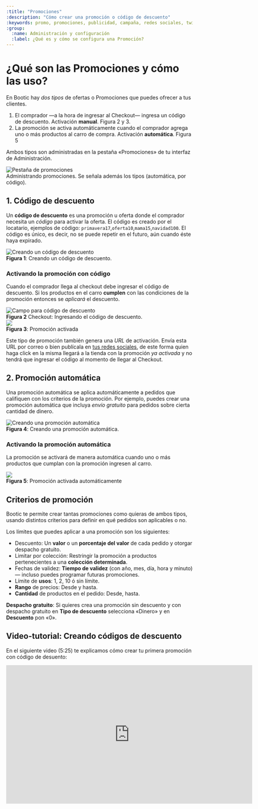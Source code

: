 ```yaml
---
:title: "Promociones"
:description: "Cómo crear una promoción o código de descuento"
:keywords: promo, promociones, publicidad, campaña, redes sociales, twitter, facebook, blog, screencast, video, video tutorial, promoción, discount, descuento, codigo
:group:
  :name: Administración y configuración
  :label: ¿Qué es y cómo se configura una Promoción?
---
```


# ¿Qué son las Promociones y cómo las uso?

En Bootic hay _dos tipos_ de ofertas o Promociones que puedes ofrecer a tus clientes.

1. El comprador —a la hora de ingresar al Checkout— ingresa un código de descuento. Activación **manual**. Figura 2 y 3.
2. La promoción se activa automáticamente cuando el comprador agrega uno o más productos al carro de compra. Activación **automática**. Figura 5

Ambos tipos son administradas en la pestaña «Promociones» de tu interfaz de Administración.

<div class="captura">
  <div class="c-contenido">
    <img src="/img/admin/promotions-tab.png" alt="Pestaña de promociones" />
  </div>
  <div class="c-pie">
    Administrando promociones. Se señala además los tipos (automática, por código).
  </div>
</div>

## 1. Código de descuento

Un **código de descuento** es una promoción u oferta donde el comprador necesita un *código* para activar la oferta. El código
es creado por el locatario, ejemplos de código: `primavera17`,`oferta10`,`mama15`,`navidad100`. El código es único, es
decir, no se puede repetir en el futuro, aún cuando éste haya expirado.

<div class="captura">
  <div class="c-contenido">
    <img src="/img/admin/promo-discount-code.png" alt="Creando un código de descuento" />
  </div>
  <div class="c-pie">
    <strong>Figura 1</strong>: Creando un código de descuento.
  </div>
</div>

### Activando la promoción con código

Cuando el comprador llega al checkout debe ingresar el código de descuento. Si los productos en el carro **cumplen** con las
condiciones de la promoción entonces se _aplicará_ el descuento.

<div class="captura">
  <div class="c-contenido">
    <img src="/img/admin/discount-code-field.png" alt="Campo para código de descuento" />
  </div>
  <div class="c-pie">
    <strong>Figura 2</strong> Checkout: Ingresando el código de descuento.
  </div>
</div>

<div class="captura">
  <div class="c-contenido">
    <img src="/img/admin/promocion-activada.png">
  </div>
  <div class="c-pie"><strong>Figura 3</strong>: Promoción activada</div>
</div>


Este tipo de promoción también genera una *URL* de activación. Envía esta URL por correo o bien publícala en [tus redes
sociales](/es/administracion/promociones/en-redes-sociales), de este forma quien haga click en la misma llegará a la
tienda con la promoción _ya activada_ y no tendrá que ingresar el código al momento de llegar al Checkout.

## 2. Promoción automática

Una promoción automática se aplica automáticamente a pedidos que califiquen con los criterios de la promoción. Por ejemplo, puedes crear una promoción automática que incluya *envío gratuito* para pedidos sobre cierta cantidad de dinero.

<div class="captura">
  <div class="c-contenido">
    <img src="/img/admin/promo-automatic.png" alt="Creando una promoción automática" />
  </div>
  <div class="c-pie">
    <strong>Figura 4</strong>: Creando una promoción automática.
  </div>
</div>

### Activando la promoción automática

La promoción se activará de manera automática cuando uno o más productos que cumplan con la promoción ingresen al carro.

<div class="captura">
  <div class="c-contenido">
    <img src="/img/admin/promocion-activada-auto.png">
  </div>
  <div class="c-pie"><strong>Figura 5</strong>: Promoción activada automáticamente</div>
</div>


## Criterios de promoción

Bootic te permite crear tantas promociones como quieras de ambos tipos, usando distintos criterios para definir en qué pedidos son aplicables o no.

Los límites que puedes aplicar a una promoción son los siguientes:

* Descuento: Un **valor** o un **porcentaje del valor** de cada pedido y otorgar despacho gratuito.
* Limitar por colección: Restringir la promoción a productos pertenecientes a una **colección determinada**.
* Fechas de validez: **Tiempo de validez** (con año, mes, día, hora y minuto) — incluso puedes programar futuras promociones.
* Límite de **usos**: 1, 2, 10 ó sin límite.
* **Rango** de precios: Desde y hasta.
* **Cantidad** de productos en el pedido: Desde, hasta.

<div class="note tip">
<p><strong>Despacho gratuito</strong>: Si quieres crea una promoción sin descuento y con despacho gratuito en <strong>Tipo de descuento</strong>
selecciona «Dinero» y en <strong>Descuento</strong> pon «0».</p>
</div>

## Video-tutorial: Creando códigos de descuento

En el siguiente video (5:25) te explicamos cómo crear tu primera promoción con código de desuento:

<iframe width="665" height="374" src="http://www.youtube.com/embed/1a9w1bM3-4g" frameborder="0" allowfullscreen></iframe>

